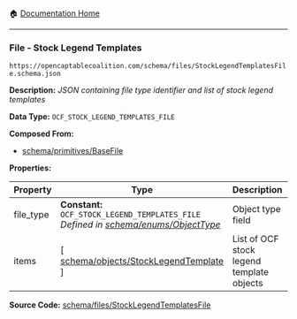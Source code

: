 :house: [Documentation Home](/README.md)

---

### File - Stock Legend Templates

`https://opencaptablecoalition.com/schema/files/StockLegendTemplatesFile.schema.json`

**Description:** _JSON containing file type identifier and list of stock legend templates_

**Data Type:** `OCF_STOCK_LEGEND_TEMPLATES_FILE`

**Composed From:**

- [schema/primitives/BaseFile](/docs/schema/primitives/BaseFile.md)

**Properties:**

| Property  | Type                                                                                                                         | Description                               | Required   |
| --------- | ---------------------------------------------------------------------------------------------------------------------------- | ----------------------------------------- | ---------- |
| file_type | **Constant:** `OCF_STOCK_LEGEND_TEMPLATES_FILE`</br>_Defined in [schema/enums/ObjectType](/docs/schema/enums/ObjectType.md)_ | Object type field                         | `REQUIRED` |
| items     | [ [schema/objects/StockLegendTemplate](/docs/schema/objects/StockLegendTemplate.md) ]                                        | List of OCF stock legend template objects | `REQUIRED` |

**Source Code:** [schema/files/StockLegendTemplatesFile](/schema/files/StockLegendTemplatesFile.schema.json)

